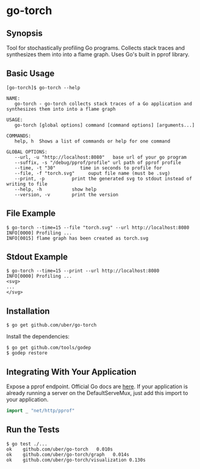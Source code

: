 # go-torch

## Synopsis

Tool for stochastically profiling Go programs. Collects stack traces and synthesizes them into into a flame graph. Uses Go's built in pprof library.

## Basic Usage

```
[go-torch]$ go-torch --help

NAME:
   go-torch - go-torch collects stack traces of a Go application and synthesizes them into into a flame graph

USAGE:
   go-torch [global options] command [command options] [arguments...]

COMMANDS:
   help, h  Shows a list of commands or help for one command

GLOBAL OPTIONS:
   --url, -u "http://localhost:8080"   base url of your go program
   --suffix, -s "/debug/pprof/profile" url path of pprof profile
   --time, -t "30"         time in seconds to profile for
   --file, -f "torch.svg"     ouput file name (must be .svg)
   --print, -p          print the generated svg to stdout instead of writing to file
   --help, -h           show help
   --version, -v        print the version

```

## File Example

```
$ go-torch --time=15 --file "torch.svg" --url http://localhost:8080
INFO[0000] Profiling ...
INFO[0015] flame graph has been created as torch.svg
```

## Stdout Example

```
$ go-torch --time=15 --print --url http://localhost:8080
INFO[0000] Profiling ...
<svg>
...
</svg>
```

## Installation

```
$ go get github.com/uber/go-torch
```

Install the dependencies:

```
$ go get github.com/tools/godep
$ godep restore
```

## Integrating With Your Application

Expose a pprof endpoint. Official Go docs are [here](https://golang.org/pkg/net/http/pprof/). If your application is already running a server on the DefaultServeMux, just add this import to your application.

```go
import _ "net/http/pprof"
```

## Run the Tests

```
$ go test ./...
ok    github.com/uber/go-torch   0.010s
ok    github.com/uber/go-torch/graph   0.014s
ok    github.com/uber/go-torch/visualization 0.130s
```
